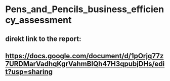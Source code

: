 # Pens_and_Pencils_business_efficiency_assessment

## direkt link to the report:
## https://docs.google.com/document/d/1pOrjq77z7URDMarVadhqKgrVahmBIQh47H3qpubjDHs/edit?usp=sharing
